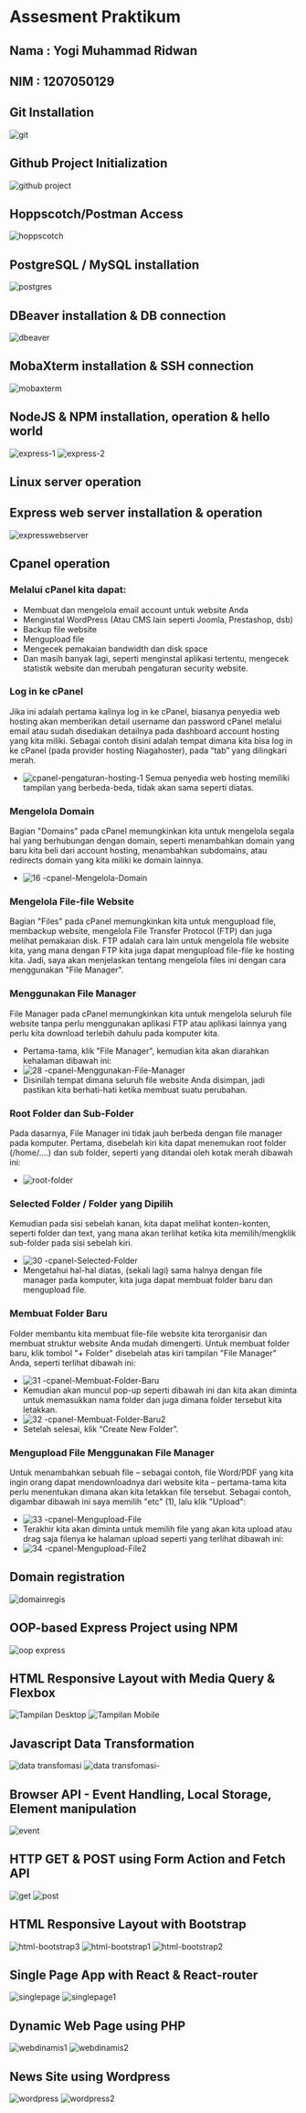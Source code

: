 # Assesment Praktikum
## Nama : Yogi Muhammad Ridwan
## NIM  : 1207050129

## Git Installation
![git](https://user-images.githubusercontent.com/112909309/209455849-acf16794-ccab-4891-b2ce-d993aaef2be6.PNG)
## Github Project Initialization
![github project](https://user-images.githubusercontent.com/112909309/209456151-fd11da2b-9845-4df9-8abe-3ee8a0d80a64.PNG)
## Hoppscotch/Postman Access
![hoppscotch](https://user-images.githubusercontent.com/112909309/209456156-ae8d3b66-5ab9-42a0-af8b-ebce38bcb1ec.PNG)
## PostgreSQL / MySQL installation
![postgres](https://user-images.githubusercontent.com/112909309/209456159-2131172e-c171-4530-83a5-9941b555093f.PNG)
## DBeaver installation & DB connection
![dbeaver](https://user-images.githubusercontent.com/112909309/209456161-056f2241-2199-4e12-810f-e68148953b7a.PNG)
## MobaXterm installation & SSH connection
![mobaxterm](https://user-images.githubusercontent.com/112909309/209465409-9b8a940e-2575-4c0e-af25-36764977d012.png)
## NodeJS & NPM installation, operation & hello world
![express-1](https://user-images.githubusercontent.com/112909309/209456166-1f29a472-f7d2-4a8a-8b0a-2029ce907dfe.PNG)
![express-2](https://user-images.githubusercontent.com/112909309/209456167-9541a8c6-13ee-462a-a395-0fac6abb95e8.PNG)
## Linux server operation

## Express web server installation & operation
![expresswebserver](https://user-images.githubusercontent.com/112909309/209957932-e76f1e91-4f3e-4b79-b511-feda260dca76.PNG)
## Cpanel operation
### Melalui cPanel kita dapat:
- Membuat dan mengelola email account untuk website Anda
- Menginstal WordPress (Atau CMS lain seperti Joomla, Prestashop, dsb)
- Backup file website
- Mengupload file
- Mengecek pemakaian bandwidth dan disk space
- Dan masih banyak lagi, seperti menginstal aplikasi tertentu, mengecek statistik website dan merubah pengaturan security website.
### Log in ke cPanel
Jika ini adalah pertama kalinya log in ke cPanel, biasanya penyedia web hosting akan memberikan detail username dan password cPanel melalui email atau sudah disediakan detailnya pada dashboard account hosting yang kita miliki. Sebagai contoh disini adalah tempat dimana kita bisa log in ke cPanel (pada provider hosting Niagahoster), pada “tab” yang dilingkari merah.
- ![cpanel-pengaturan-hosting-1](https://user-images.githubusercontent.com/112909309/209963215-5b98c7a0-c6c2-4653-a874-19e6a6c1f9fe.jpg)
Semua penyedia web hosting memiliki tampilan yang berbeda-beda, tidak akan sama seperti diatas.
### Mengelola Domain
Bagian "Domains" pada cPanel memungkinkan kita untuk mengelola segala hal yang berhubungan dengan domain, seperti menambahkan domain yang baru kita beli dari account hosting, menambahkan subdomains, atau redirects domain yang kita miliki ke domain lainnya.
- ![16 -cpanel-Mengelola-Domain](https://user-images.githubusercontent.com/112909309/209964560-f7580e35-c6b0-4e3e-8176-eb83280d1a61.png)
### Mengelola File-file Website
Bagian "Files" pada cPanel memungkinkan kita untuk mengupload file, membackup website, mengelola File Transfer Protocol (FTP) dan juga melihat pemakaian disk. FTP adalah cara lain untuk mengelola file website kita, yang mana dengan FTP kita juga dapat mengupload file-file ke hosting kita. Jadi, saya akan menjelaskan tentang mengelola files ini dengan cara menggunakan "File Manager".
### Menggunakan File Manager
File Manager pada cPanel memungkinkan kita untuk mengelola seluruh file website tanpa perlu menggunakan aplikasi FTP atau aplikasi lainnya yang perlu kita download terlebih dahulu pada komputer kita.
- Pertama-tama, klik "File Manager", kemudian kita akan diarahkan kehalaman dibawah ini:
- ![28 -cpanel-Menggunakan-File-Manager](https://user-images.githubusercontent.com/112909309/209964609-7a472c28-0244-4903-9be2-edb3ddfafc7a.png)
- Disinilah tempat dimana seluruh file website Anda disimpan, jadi pastikan kita berhati-hati ketika membuat suatu perubahan.
### Root Folder dan Sub-Folder
Pada dasarnya, File Manager ini tidak jauh berbeda dengan file manager pada komputer. Pertama, disebelah kiri kita dapat menemukan root folder (/home/….) dan sub folder, seperti yang ditandai oleh kotak merah dibawah ini:
- ![root-folder](https://user-images.githubusercontent.com/112909309/209964671-f77e7084-e376-481d-9d41-ee91a87336e4.png)
### Selected Folder / Folder yang Dipilih
Kemudian pada sisi sebelah kanan, kita dapat melihat konten-konten, seperti folder dan text, yang mana akan terlihat ketika kita memilih/mengklik sub-folder pada sisi sebelah kiri.
- ![30 -cpanel-Selected-Folder](https://user-images.githubusercontent.com/112909309/209964706-987c88cc-d7a8-4c4a-891c-3e7b92e84205.png)
- Mengetahui hal-hal diatas, (sekali lagi) sama halnya dengan file manager pada komputer, kita juga dapat membuat folder baru dan mengupload file.
### Membuat Folder Baru
Folder membantu kita membuat file-file website kita terorganisir dan membuat struktur website Anda mudah dimengerti.  Untuk membuat folder baru, klik tombol "+ Folder" disebelah atas kiri tampilan "File Manager" Anda, seperti terlihat dibawah ini:
- ![31 -cpanel-Membuat-Folder-Baru](https://user-images.githubusercontent.com/112909309/209965023-69f08695-7ccf-45d2-b67b-355cd0aba605.png)
- Kemudian akan muncul pop-up seperti dibawah ini dan kita akan diminta untuk memasukkan nama folder dan juga dimana folder tersebut kita letakkan.
- ![32 -cpanel-Membuat-Folder-Baru2](https://user-images.githubusercontent.com/112909309/209965401-c10872ea-c7df-4e66-af13-e60990ede5e1.png)
- Setelah selesai, klik “Create New Folder”.
### Mengupload File Menggunakan File Manager
Untuk menambahkan sebuah file – sebagai contoh, file Word/PDF yang kita ingin orang dapat mendownloadnya dari website kita – pertama-tama kita perlu menentukan dimana akan kita letakkan file tersebut.
Sebagai contoh, digambar dibawah ini saya memilih "etc" (1), lalu klik "Upload":
- ![33 -cpanel-Mengupload-File](https://user-images.githubusercontent.com/112909309/209965478-eb8e54a6-e856-4d7f-bd01-73bac53abb15.png)
- Terakhir kita akan diminta untuk memilih file yang akan kita upload atau drag saja filenya ke halaman upload seperti yang terlihat dibawah ini:
- ![34 -cpanel-Mengupload-File2](https://user-images.githubusercontent.com/112909309/209965564-fc1ad396-b977-41a6-9751-3bc74c78a31f.png)
## Domain registration
![domainregis](https://user-images.githubusercontent.com/112909309/209961413-1605377d-8b6f-41dc-b9a6-2d2263328c3c.PNG)
## OOP-based Express Project using NPM
![oop express](https://user-images.githubusercontent.com/112909309/209956920-7a3bcb10-a029-4d25-bbff-e07367282375.PNG)
## HTML Responsive Layout with Media Query & Flexbox
![Tampilan Desktop](https://user-images.githubusercontent.com/112909309/209465641-db8cece8-50a5-4881-857e-661f75242304.png)
![Tampilan Mobile](https://user-images.githubusercontent.com/112909309/209465645-36275336-6b85-4a04-b9da-0d62a9495a77.png)
## Javascript Data Transformation
![data transfomasi](https://user-images.githubusercontent.com/112909309/209456308-99fb101c-f75e-4d36-b59f-44ca3e66b8fd.PNG)
![data transfomasi-](https://user-images.githubusercontent.com/112909309/209456309-94738d7f-d925-4dc7-a3fa-395342c42123.PNG)
## Browser API - Event Handling, Local Storage, Element manipulation
![event](https://user-images.githubusercontent.com/112909309/209960217-9d85f8a6-5409-4869-8ec9-fb36462de59a.PNG)
## HTTP GET & POST using Form Action and Fetch API
![get](https://user-images.githubusercontent.com/112909309/209956059-bcd8f770-5ebf-4cbe-bd2d-5e4d4a54f944.PNG)
![post](https://user-images.githubusercontent.com/112909309/209956084-7b4317d1-c5ff-4178-9a83-6d1c7ac8622e.PNG)
## HTML Responsive Layout with Bootstrap
![html-bootstrap3](https://user-images.githubusercontent.com/112909309/209961966-9a2f8004-acd0-4576-9853-8fb189457a65.PNG)
![html-bootstrap1](https://user-images.githubusercontent.com/112909309/209961974-cd48ab8a-e508-4df1-a048-e3f60cb36ca6.PNG)
![html-bootstrap2](https://user-images.githubusercontent.com/112909309/209961985-3b57fe0d-fcd8-4ef5-91b1-007c55abf76e.PNG)
## Single Page App with React & React-router
![singlepage](https://user-images.githubusercontent.com/112909309/209955986-53397582-ff2c-4e4b-93b4-ba211bdba950.PNG)
![singlepage1](https://user-images.githubusercontent.com/112909309/209956000-2c26daf6-7e73-47fc-a4e0-fc99a7ca5a18.png)
## Dynamic Web Page using PHP
![webdinamis1](https://user-images.githubusercontent.com/112909309/209942956-d64f73c4-0dd5-4fdc-a4c4-415989cc45eb.PNG)
![webdinamis2](https://user-images.githubusercontent.com/112909309/209942985-7035dc0c-c1b6-4978-91a0-86ee8af3efd4.PNG)
## News Site using Wordpress
![wordpress](https://user-images.githubusercontent.com/112909309/209967504-9dad8a8e-a6de-41da-84ae-07f876e0ed85.PNG)
![wordpress2](https://user-images.githubusercontent.com/112909309/209967556-c30b7d88-af14-4844-a134-0184c09241e6.PNG)

